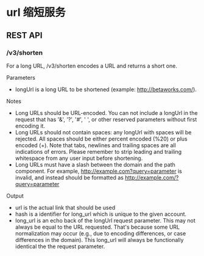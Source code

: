 # url 缩短服务
## REST API
### /v3/shorten
For a long URL, /v3/shorten encodes a URL and returns a short one.

Parameters

* longUrl is a long URL to be shortened (example: http://betaworks.com/).

Notes
* Long URLs should be URL-encoded. You can not include a longUrl in the request that has '&', '?', '#', ' ', or other reserved parameters without first encoding it.
* Long URLs should not contain spaces: any longUrl with spaces will be rejected. All spaces should be either percent encoded (%20) or plus encoded (+). Note that tabs, newlines and trailing spaces are all indications of errors. Please remember to strip leading and trailing whitespace from any user input before shortening.
* Long URLs must have a slash between the domain and the path component. For example, http://example.com?query=parameter is invalid, and instead should be formatted as http://example.com/?query=parameter

Output

* url is the actual link that should be used
* hash is a identifier for long_url which is unique to the given account.
* long_url is an echo back of the longUrl request parameter. This may not always be equal to the URL requested. That's because some URL normalization may occur (e.g., due to encoding differences, or case differences in the domain). This long_url will always be functionally identical the the request parameter.

